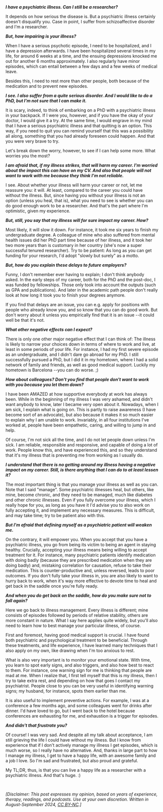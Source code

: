 ***I have a psychiatric illness. Can I still be a researcher?***

It depends on how serious the disease is. But a psychiatric illness certainly doesn't disqualify you. Case in point, I suffer from schizoaffective disorder and I'm a researcher.

***But, how impairing is your illness?***

When I have a serious psychotic episode, I need to be hospitalized, and I have a depression afterwards. I have been hospitalized several times in my life, for around 6 weeks at a time, and the ensuing depressions knocked me out for another 6 months approximately. I also regularly have minor episodes, which can entail between a few days and a few weeks of medical leave.

Besides this, I need to rest more than other people, both because of the medication and to prevent new episodes.

***I see. I also suffer from a quite serious disorder. And I would like to do a PhD, but I'm not sure that I can make it.***

It is scary, indeed, to think of embarking on a PhD with a psychiatric illness in your backpack. If I were you, however, and if you have the okay of your doctor, I would give it a try. At the same time, I would engrave in my mind that I have a serious psychiatric illness and that quitting is an option. This way, if you need to quit you can remind yourself that this was a possibility all along, something that you had already foreseen could happen. And that you were very brave to try.

Let's break down the worry, however, to see if I can help some more. What worries you the most?

***I am afraid that, if my illness strikes, that will harm my career. I'm worried about the impact this can have on my CV. And also that people will not want to work with me because they think I'm not reliable.***

I see. About whether your illness will harm your career or not, let me reassure you: it will. At least, compared to the career you could have without the illness. But, since having you without your illness is not an option (unless you heal, that is), what you need to see is whether you can do good enough work to be a researcher. And that's the part where I'm optimistic, given my experience.

***But, still, you say that my illness will for sure impact my career. How?***

Most likely, it will slow it down. For instance, it took me six years to finish my undergraduate degree. A colleague of mine who also suffered from mental health issues did her PhD part time because of her illness, and it took her two more years than is customary in her country (she's now a super successful tenured researcher). Try to be patient: As long as you can get funding for your research, I'd adopt "slowly but surely" as a motto. 

***But, how do you explain these delays to future employers?***

Funny, I don't remember ever having to explain; I don't think anybody asked. In the early steps of my career, both for the PhD and the post-doc, I was funded by fellowships. Those only took into account the outputs (such as GPA and publications). And later in the academic path people don't really look at how long it took you to finish your degrees anymore.

If you find that delays are an issue, you can e.g. apply for positions with people who already know you, and so know that you can do good work. But don't worry about it unless you empirically find that it is an issue --it could well be that it's not.

***What other negative effects can I expect?***

There is only one other major negative effect that I can think of: The illness is likely to narrow your choices down in terms of where to work and live, at least in some periods of your life. For instance, I had my first severe episode as an undergraduate, and I didn't dare go abroad for my PhD. I still successfully pursued a PhD, but I did it in my hometown, where I had a solid network of family and friends, as well as good medical support. Luckily my hometown is Barcelona --you can do worse. ;) 

***How about colleagues? Don't you find that people don't want to work with you because you let them down?***

I have been AMAZED at how supportive everybody at work has always been. While in the beginning of my illness I was very ashamed, and didn't want anybody to know, later I became very open about it. Nowadays, when I am sick, I explain what is going on. This is partly to raise awareness (I have become sort of an advocate), but also because it makes it so much easier to explain why I am unable to work. Invariably, in all four institutions I've worked at, people have been empathetic, caring, and willing to jump in and help. 

Of course, I'm not sick all the time, and I do not let people down unless I'm sick. I am reliable, responsible and responsive, and capable of doing a lot of work. People know this, and have experienced this, and so they understand that it's my illness that is preventing me from working as I usually do.

***I understand that there is no getting around my illness having a negative impact on my career. Still, is there anything that I can do to at least lessen it?***

The most important thing is that you manage your illness as well as you can. Note that I said "manage". Some psychiatric illnesses heal, but others, like mine, become chronic, and they need to be managed, much like diabetes and other chronic illnesses. Even if you fully overcome your illness, which I really hope for you, as long as you have it I'd advise you to also work on fully accepting it, and implement any necessary measures. This is difficult, and may take time; try to be patient also with this.

***But I'm afraid that defining myself as a psychiatric patient will weaken me.***

On the contrary, it will empower you. When you accept that you have a psychiatric illness, you go from being its victim to being an agent in staying healthy. Crucially, accepting your illness means being willing to accept treatment for it. For instance, many psychiatric patients identify medication with doing badly (because they are prescribed medication when they are doing badly) and, mistaking correlation for causation, refuse to take their medication. This is counter-productive and, unless reversed, leads to poor outcomes. If you don't fully take your illness in, you are also likely to want to hurry back to work, when it's way more effective to devote time to heal and get back in the saddle once you're fully ready.

***And when you do get back on the saddle, how do you make sure not to fall again?***

Here we go back to illness management. Every illness is different; mine consists of episodes followed by periods of relative stability, others are more constant in nature. What I say here applies quite widely, but you'll also need to learn how to best manage your particular illness, of course.

First and foremost, having good medical support is crucial. I have found both psychiatric and psychological treatment to be beneficial. Through these treatments, and life experience, I have learned many techniques that I also apply on my own, like drawing when I'm too anxious to rest.

What is also very important is to monitor your emotional state. With time, you learn to spot early signs, and also triggers, and also how best to react to them. For instance, one warning sign for me is thinking that people are mad at me. When I realize that, I first tell myself that this is my illness, then I try to take extra rest, and depending on how that goes I contact my psychiatrist. People close to you can be very useful in identifying warning signs; my husband, for instance, spots them earlier than me. 

It is also useful to implement preventive actions. For example, I was at a conference a few months ago, and some colleagues went for drinks after dinner. I'd have loved to go, but I went back to the hotel because conferences are exhausting for me, and exhaustion is a trigger for episodes. 

***And didn't that frustrate you?***

Of course! I was very sad. And despite all my talk about acceptance, I am still grieving the life I could have without my illness. But I know from experience that if I don't actively manage my illness I get episodes, which is much worse, so I really have no alternative. And, thanks in large part to how I manage my illness, I get to have a happy life, with an awesome family and a job I love. So I'm sad and frustrated, but also proud and grateful.

My TL;DR, thus, is that you can live a happy life as a researcher with a psychiatric illness. And that's huge. :)


&nbsp;

_[Disclaimer: This post expresses my opinion, based on years of experience, therapy, readings, and podcasts. Use at your own discretion. Written in August-September 2024, [CC BY-NC](https://creativecommons.org/licenses/by-nc/4.0/).]_
